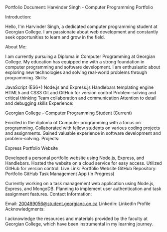 Portfolio Document: Harvinder Singh - Computer Programming Portfolio

Introduction:

Hello, I'm Harvinder Singh, a dedicated computer programming student at Georgian College. I am passionate about web development and constantly seek opportunities to learn and grow in the field.

About Me:

I am currently pursuing a Diploma in Computer Programming  at Georgian College.
My education has equipped me with a strong foundation in computer programming and software development.
I am enthusiastic about exploring new technologies and solving real-world problems through programming.
Skills:

JavaScript (ES6+)
Node.js and Express.js
Handlebars templating engine
HTML5 and CSS3
Git and GitHub for version control
Problem-solving and critical thinking
Team collaboration and communication
Attention to detail and debugging skills
Experience:

Georgian College - Computer Programming Student (Current)

Enrolled in the diploma of Computer programming  with a focus on programming.
Collaborated with fellow students on various coding projects and assignments.
Gained valuable experience in software development and problem-solving.
Projects:

Express Portfolio Website

Developed a personal portfolio website using Node.js, Express, and Handlebars.
Hosted the website on a cloud service for easy access.
Utilized GitHub for version control.
Live Link: Portfolio Website
GitHub Repository: Portfolio GitHub
Task Management App (In Progress)

Currently working on a task management web application using Node.js, Express, and MongoDB.
Planning to implement user authentication and task assignment features.
Contact Information:

Email: 200489056@student.georgianc.on.ca
LinkedIn: LinkedIn Profile
Acknowledgments:

I acknowledge the resources and materials provided by the faculty at Georgian College, which have been instrumental in my learning journey.


